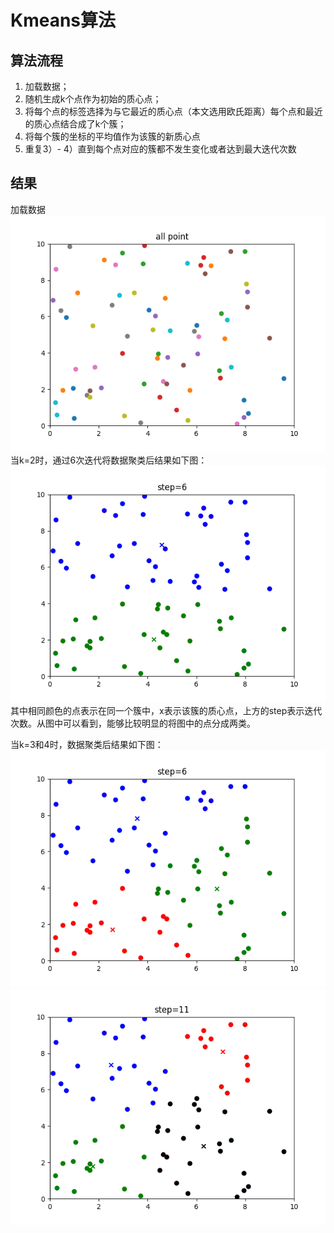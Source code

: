 # Kmeans算法
## 算法流程
1. 加载数据；
2. 随机生成k个点作为初始的质心点；
3. 将每个点的标签选择为与它最近的质心点（本文选用欧氏距离）每个点和最近的质心点结合成了k个簇；
4. 将每个簇的坐标的平均值作为该簇的新质心点
5. 重复3）- 4）直到每个点对应的簇都不发生变化或者达到最大迭代次数

## 结果
加载数据  
![](save/data.png)  
当k=2时，通过6次迭代将数据聚类后结果如下图：  
![](save/result2.png)  
其中相同颜色的点表示在同一个簇中，x表示该簇的质心点，上方的step表示迭代次数。从图中可以看到，能够比较明显的将图中的点分成两类。

当k=3和4时，数据聚类后结果如下图：
![](save/result3.png)
![](save/result4.png)